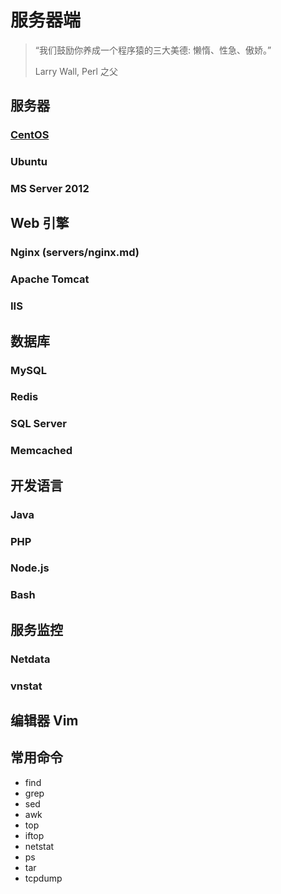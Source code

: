 # 服务器端

>
> “我们鼓励你养成一个程序猿的三大美德: 懒惰、性急、傲娇。”
>
> Larry Wall, Perl 之父



## 服务器

### [CentOS](servers/centos.md)

### Ubuntu

### MS Server 2012

## Web 引擎

### Nginx (servers/nginx.md)

### Apache Tomcat

### IIS

## 数据库

### MySQL

### Redis

### SQL Server

### Memcached

## 开发语言

### Java

### PHP

### Node.js

### Bash

## 服务监控

### Netdata

### vnstat

## 编辑器 Vim

## 常用命令

- find
- grep
- sed
- awk
- top
- iftop
- netstat
- ps
- tar
- tcpdump
